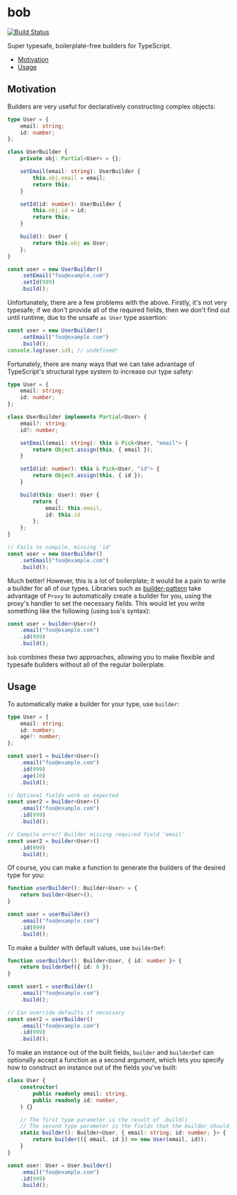 # bob

[![Build Status](https://travis-ci.com/nprindle/bob.svg?branch=master)](https://travis-ci.com/nprindle/bob)

Super typesafe, boilerplate-free builders for TypeScript.

* [Motivation](#motivation)
* [Usage](#usage)

## Motivation

Builders are very useful for declaratively constructing complex objects:

```typescript
type User = {
    email: string;
    id: number;
};

class UserBuilder {
    private obj: Partial<User> = {};

    setEmail(email: string): UserBuilder {
        this.obj.email = email;
        return this;
    }

    setId(id: number): UserBuilder {
        this.obj.id = id;
        return this;
    }

    build(): User {
        return this.obj as User;
    };
}

const user = new UserBuilder()
    .setEmail("foo@example.com")
    .setId(999)
    .build();
```

Unfortunately, there are a few problems with the above. Firstly, it's not very
typesafe; if we don't provide all of the required fields, then we don't find out
until runtime, due to the unsafe `as User` type assertion:

```typescript
const user = new UserBuilder()
    .setEmail("foo@example.com")
    .build();
console.log(user.id); // undefined!
```

Fortunately, there are many ways that we can take advantage of TypeScript's
structural type system to increase our type safety:

```typescript
type User = {
    email: string;
    id: number;
};

class UserBuilder implements Partial<User> {
    email?: string;
    id?: number;

    setEmail(email: string): this & Pick<User, "email"> {
        return Object.assign(this, { email });
    }

    setId(id: number): this & Pick<User, "id"> {
        return Object.assign(this, { id });
    }

    build(this: User): User {
        return {
            email: this.email,
            id: this.id
        };
    };
}

// Fails to compile, missing 'id'
const user = new UserBuilder()
    .setEmail("foo@example.com")
    .build();
```

Much better! However, this is a lot of boilerplate; it would be a pain to write
a builder for all of our types. Libraries such as
[builder-pattern](https://github.com/Vincent-Pang/builder-pattern) take
advantage of `Proxy` to automatically create a builder for you, using the
proxy's handler to set the necessary fields. This would let you write something
like the following (using `bob`'s syntax):

```typescript
const user = builder<User>()
    .email("foo@example.com")
    .id(999)
    .build();
```

`bob` combines these two approaches, allowing you to make flexible and typesafe
builders without all of the regular boilerplate.

## Usage

To automatically make a builder for your type, use `builder`:

```typescript
type User = {
    email: string;
    id: number;
    age?: number;
};

const user1 = builder<User>()
    .email("foo@example.com")
    .id(999)
    .age(20)
    .build();

// Optional fields work as expected
const user2 = builder<User>()
    .email("foo@example.com")
    .id(999)
    .build();

// Compile error! Builder missing required field 'email'
const user2 = builder<User>()
    .id(999)
    .build();
```

Of course, you can make a function to generate the builders of the desired type
for you:

```typescript
function userBuilder(): Builder<User> = {
    return builder<User>();
}

const user = userBuilder()
    .email("foo@example.com")
    .id(999)
    .build();
```

To make a builder with default values, use `builderDef`:

```typescript
function userBuilder(): Builder<User, { id: number }> {
    return builderDef({ id: 0 });
}

const user1 = userBuilder()
    .email("foo@example.com")
    .build();

// Can override defaults if necessary
const user2 = userBuilder()
    .email("foo@example.com")
    .id(999)
    .build();
```

To make an instance out of the built fields, `builder` and `builderDef` can
optionally accept a function as a second argument, which lets you specify how to
construct an instance out of the fields you've built:

```typescript
class User {
    constructor(
        public readonly email: string,
        public readonly id: number,
    ) {}

    // The first type parameter is the result of .build()
    // The second type parameter is the fields that the builder should have
    static builder(): Builder<User, { email: string; id: number; }> {
        return builder(({ email, id }) => new User(email, id));
    }
}

const user: User = User.builder()
    .email("foo@example.com")
    .id(999)
    .build();
```

